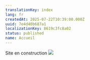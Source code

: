 ```yaml
---
translationKey: index
lang: fr
createdAt: 2025-07-22T10:39:00.000Z
uuid: 7e4d40b687a1
localizationKey: 8619c3fc8a02
status: published
name: Accueil
---
```

Site en construction ![](/_images/Balad%27aquarelle-logo-RVB-500px-02.webp)
